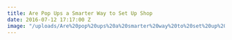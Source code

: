 ```yaml
---
title: Are Pop Ups a Smarter Way to Set Up Shop
date: 2016-07-12 17:17:00 Z
image: "/uploads/Are%20pop%20ups%20a%20smarter%20way%20to%20set%20up%20shop.jpeg"
---
```


